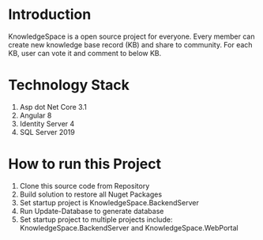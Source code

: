 # Introduction
KnowledgeSpace is a open source project for everyone. Every member can create new knowledge base record (KB) and share to community. 
For each KB, user can vote it and comment to below KB.
# Technology Stack
1. Asp dot Net Core 3.1
2. Angular 8
3. Identity Server 4
4. SQL Server 2019
# How to run this Project
1. Clone this source code from Repository
2. Build solution to restore all Nuget Packages
3. Set startup project is KnowledgeSpace.BackendServer
4. Run Update-Database to generate database
5. Set startup project to multiple projects include: KnowledgeSpace.BackendServer and KnowledgeSpace.WebPortal
